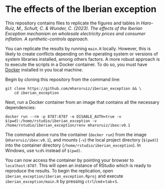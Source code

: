 # The effects of the Iberian exception

This repository contains files to replicate the figures and tables in *Haro-Ruiz, M., Schult, C. & Wunder, C. (2023). The effects of the Iberian Exception mechanism on wholesale electricity prices and consumer inflation. A synthetic-controls approach.*

You can replicate the results by running `main.R` locally. However, this is likely to create conflicts depending on the operating system or versions of system libraries installed, among others factors. A more robust approach is to execute the scripts in a Docker container. To do so, you must have [Docker](https://www.docker.com/) installed in you local machine.

Begin by cloning this repository from the command line: 

```shell
git clone https://github.com/mharoruiz/iberian_exception && \
    cd iberian_exception
```

Next, run a Docker container from an image that contains all the necessary dependencies: 

```shell
docker run --rm -p 8787:8787 -e DISABLE_AUTH=true -v $(pwd):/home/rstudio/iberian_exception -v /home/rstudio/iberian_exception/renv mharoruiz/ibex:v0.1
```

The command above runs the container (`docker run`) from the image (`mharoruiz/ibex:v0.1`), and mounts (`-v`) the local project directory (`$(pwd)`) into the container directory (`/home/rstudio/iberian_exception`). In Windows, use `%cd%` instead of `$(pwd)`.

You can now access the container by pointing your browser to `localhost:8787`. This will open an instance of RStudio which is ready to reproduce the results. To begin the replication, open `iberian_exception/iberian_exception.Rproj` and execute `iberian_exception/main.R` by pressing `ctrl`/`cmd`+`tab`+`S`.